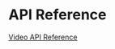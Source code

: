# API Reference

[Video API Reference](https://dev.projectoxford.ai/docs/services/565d6516778daf15800928d5)
